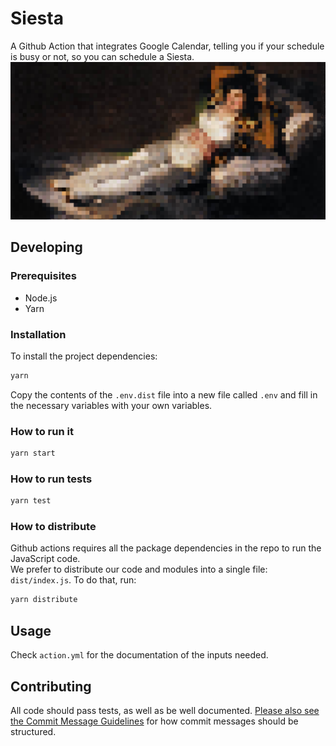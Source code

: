 # Siesta
A Github Action that integrates Google Calendar, telling you if your schedule is busy or not, so you can schedule a Siesta.  
![alt text][logo] 
## Developing

### Prerequisites

- Node.js
- Yarn

### Installation

To install the project dependencies:

```bash
yarn
```

Copy the contents of the `.env.dist` file into a new file called `.env`
and fill in the necessary variables with your own variables.

### How to run it
```bash
yarn start
```

### How to run tests
```bash
yarn test
```
### How to distribute
Github actions requires all the package dependencies in the repo to run the JavaScript code.  
We prefer to distribute our code and modules into a single file: ```dist/index.js```. To do that, run: 
```bash
yarn distribute
```

## Usage
Check ```action.yml``` for the documentation of the inputs needed.

## Contributing
All code should pass tests, as well as be well documented. [Please also see the Commit Message Guidelines](CONTRIBUTING.MD) for how commit messages should be structured.


[logo]: logo.png "Enjoy Siesta"
